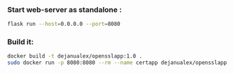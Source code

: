 ### Start web-server as standalone :

```bash
flask run --host=0.0.0.0 --port=8080
```

### Build it:
```bash
docker build -t dejanualex/opensslapp:1.0 .
sudo docker run -p 8080:8080 --rm --name certapp dejanualex/opensslapp:1.0
```
